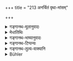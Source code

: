 +++
title = "213 अनर्चितं वृथा-मांसम्"

+++

<details><summary>गङ्गानथ-मूलानुवादः</summary>

Nor what is offered without respect, nor improper meat, nor food belonging to a male-less female, nor the food of an eneny, nor the food of the city-lord, nor the food of an outcast, nor that which has been sneezed at.—(213)
</details>

<details><summary>मेधातिथिः</summary>

अर्चार्हस्य यद् अवज्ञया दीयते तद् **अनर्चितम्** । न तु सुहृदादेः । **वृथामांसं** देवाद्यर्चनशिष्टं यन् न भवत्य् आत्मार्थं यत् साधितम् । **अविरा** स्त्री यस्या न भर्ता नापि पुत्रः । **द्विषञ्** छत्रुः । **नगरी** नगरस्वाम्य् अराजापि । **अवक्षुतम्** उपरि यस्मिन् क्षवथुः कृतः ॥ ४.२१३ ॥
</details>

<details><summary>गङ्गानथ-भाष्यानुवादः</summary>

‘*Offered without respect*,’—that which is given in a disrespectful maimer, to a person who deserves to be treated with respect. This does not refer to food that may be offered by friends and others.

‘*Improper meat*,’— which has been cooked for one’s own self, and is not the remnant of the worship of gods.

‘*Maleless female*,’— one who has neither husband nor son.

‘*Enemy*,’—an adversary.

‘*City-lord*’—one who is the master of a city, though not a king.

‘*Which has been sneered at*,’—over which some one has sneezed.—(213)
</details>

<details><summary>गङ्गानथ-टिप्पन्यः</summary>

‘*Nagaryannam*’—‘Food given by the lord of a city, even though he may
not be a king’ (Medhātithi); ‘food belonging to a whole town’ (Kullūka
and Govindarāja).

This verse is quoted in *Mitākṣarā* (on 3.290);—and in *Smṛtitattva* (p.
451) which says—‘*anarcita*’ is that which is given in an insulting
manner; ‘*vṛthā-māṃsa*’ is that which has not been prepared for offering
to the gods and Pitṛs;—the ‘*avīrā*’ woman is one who has no husband or
son; this prohibition applies to only such women as are not related to
one’s self;—‘*nagaryanna*’ is the food belonging to the master of a
city;—‘*avakṣuta*’ is that over which some one has sneezed.

It is quoted in *Madanapārijāta* (p. 945);—and in *Vīramitrodaya*
(Āhnika, p. 495), which adds the following notes:—‘*anarcita*’,—the food
is so called when it is offered without due respect, to one who deserves
respect;—‘*vṛthāmāṃsa*’ is that meat which has not been cooked for
offering to the gods and Pitṛs;—‘*avīrā*’ is a woman without husband or
sons, or grandsons or great-grandsons; this prohibition applies to the
case of an unrelated woman, such being the custom, says
Śūlapāṇi;—‘*dviṣat*’,—is one who causes injury;—‘*nagarī*’ is the master
of a city, even though he may not be the king, says
Medhātithi;—‘*patita*’ is the Brāhmaṇa-murderer and the
like;—‘*avakṣutam*’—sneezed upon.

It is quoted in *Hemādri* (Śrāddha, p. 773);—and in *Prāyaścittaviveka*
(p. 260), which adds the following notes:—‘*Anarcitam*’, rejected as
bad,—‘*avīrā*’, a woman without husband or sons or any male
relatives,—‘*nagarī*’ means a ‘person in charge of a
city’,—‘*avakṣutam*’, which has been sneezed upon.
</details>

<details><summary>गङ्गानथ-तुल्य-वाक्यानि</summary>

*Gautama* (17.17-19).—‘Food needlessly cooked;—also food offered without
respect.’

*Āpastamba* (1.17. 4).—‘The food that is given after chiding.’

(Do.) (2.6.19).—‘One should not eat the food of that person towards whom
one is unfriendly, or who is unfriendly to one; or defective meat.’

*Vaśiṣṭha* (14.2).—(See above.)

*Viṣṇu* (51.11, 18, 10).—‘Food of the maleless woman, of the goldsmith,
of the enemy, of the outcast;—food intentionally touched with the feet,
or sneezed upon; improper meat, and that offered without respect.’

*Yājñavalkya* (1.162-104).—‘Of the physician...... the enemy, the
outcast......;—of the maleless woman, of the goldsmith, of the man who
is controlled by his wife, of the village-sacrificer, of the man selling
weapons, of the carpenter, of the weaver and of one who makes a living
by dogs;—of the cruel king, of the dyer, of the ungrateful man, of the
man who lives by slaughtering animals, of the clothes-washer, of the
wine-seller, and of the man who permits his wife’s paramour to live in
the house.’
</details>

<details><summary>Bühler</summary>

213	Nor (food) given without due respect, nor (that which contains) meat eaten for no sacred purpose, nor (that given) by a female who has no male (relatives), nor the food of an enemy, nor that (given) by the lord of a town, nor that (given) by outcasts, nor that on which anybody has sneezed;
</details>
